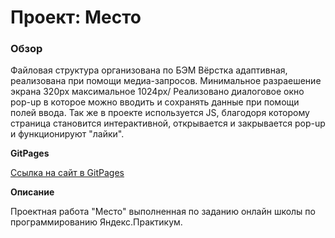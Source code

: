 # Проект: Место

### Обзор

Файловая структура организована по БЭМ
Вёрстка адаптивная, реализована при помощи медиа-запросов. 
Минимальное разраешение экрана 320px максимальное 1024px/
Реализовано диалоговое окно pop-up в которое можно вводить и сохранять данные при помощи полей ввода.
Так же в проекте используется JS, благодоря которому страница становится интерактивной, открывается и закрывается pop-up и функционируют "лайки".


**GitPages**

[Ссылка на сайт в GitPages](https://agentarchi.github.io/mesto/)

**Описание**

Проектная работа "Место" выполненная по заданию онлайн школы по программированию Яндекс.Практикум.
